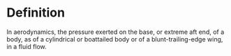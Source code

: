 # Definition

In aerodynamics, the pressure exerted on the base, or extreme aft end,
of a body, as of a cylindrical or boattailed body or of a
blunt-trailing-edge wing, in a fluid flow.
